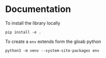 # Documentation

To install the library locally

```
pip install -e .
```

To create a `env` extends form the gloab python

```
python3 -m venv --system-site-packages env
```